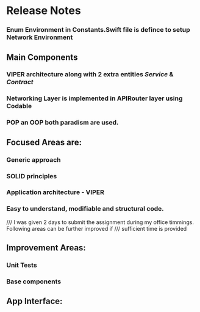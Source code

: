
# Release Notes 

### Enum Environment in Constants.Swift file is defince to setup Network Environment

## Main Components
### VIPER architecture along with 2 extra entities *Service* & *Contract* 
### Networking Layer is implemented in APIRouter layer using Codable
### POP an OOP both paradism are used.


## Focused Areas are:
### Generic approach
### SOLID principles
### Application architecture - VIPER 
### Easy to understand, modifiable and structural code. 


/// I was given 2 days to submit the assignment during my office timmings. Following areas can be further improved if /// sufficient time is provided


## Improvement Areas:
### Unit Tests
### Base components


## App Interface:



